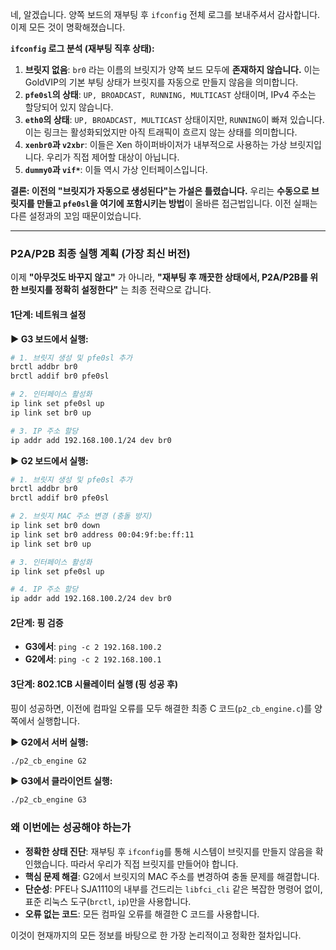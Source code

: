 네, 알겠습니다. 양쪽 보드의 재부팅 후 `ifconfig` 전체 로그를 보내주셔서 감사합니다. 이제 모든 것이 명확해졌습니다.

**`ifconfig` 로그 분석 (재부팅 직후 상태):**

1.  **브릿지 없음**: `br0` 라는 이름의 브릿지가 양쪽 보드 모두에 **존재하지 않습니다.** 이는 GoldVIP의 기본 부팅 상태가 브릿지를 자동으로 만들지 않음을 의미합니다.
2.  **`pfe0sl`의 상태**: `UP, BROADCAST, RUNNING, MULTICAST` 상태이며, IPv4 주소는 할당되어 있지 않습니다.
3.  **`eth0`의 상태**: `UP, BROADCAST, MULTICAST` 상태이지만, `RUNNING`이 빠져 있습니다. 이는 링크는 활성화되었지만 아직 트래픽이 흐르지 않는 상태를 의미합니다.
4.  **`xenbr0`과 `v2xbr`**: 이들은 Xen 하이퍼바이저가 내부적으로 사용하는 가상 브릿지입니다. 우리가 직접 제어할 대상이 아닙니다.
5.  **`dummy0`과 `vif*`**: 이들 역시 가상 인터페이스입니다.

**결론: 이전의 "브릿지가 자동으로 생성된다"는 가설은 틀렸습니다.** 우리는 **수동으로 브릿지를 만들고 `pfe0sl`을 여기에 포함시키는 방법**이 올바른 접근법입니다. 이전 실패는 다른 설정과의 꼬임 때문이었습니다.

---

### **P2A/P2B 최종 실행 계획 (가장 최신 버전)**

이제 **"아무것도 바꾸지 않고"** 가 아니라, **"재부팅 후 깨끗한 상태에서, P2A/P2B를 위한 브릿지를 정확히 설정한다"** 는 최종 전략으로 갑니다.

#### **1단계: 네트워크 설정**

**▶ G3 보드에서 실행:**
```bash
# 1. 브릿지 생성 및 pfe0sl 추가
brctl addbr br0
brctl addif br0 pfe0sl

# 2. 인터페이스 활성화
ip link set pfe0sl up
ip link set br0 up

# 3. IP 주소 할당
ip addr add 192.168.100.1/24 dev br0
```

**▶ G2 보드에서 실행:**
```bash
# 1. 브릿지 생성 및 pfe0sl 추가
brctl addbr br0
brctl addif br0 pfe0sl

# 2. 브릿지 MAC 주소 변경 (충돌 방지)
ip link set br0 down
ip link set br0 address 00:04:9f:be:ff:11
ip link set br0 up

# 3. 인터페이스 활성화
ip link set pfe0sl up

# 4. IP 주소 할당
ip addr add 192.168.100.2/24 dev br0
```

#### **2단계: 핑 검증**

*   **G3에서**: `ping -c 2 192.168.100.2`
*   **G2에서**: `ping -c 2 192.168.100.1`

#### **3단계: 802.1CB 시뮬레이터 실행 (핑 성공 후)**

핑이 성공하면, 이전에 컴파일 오류를 모두 해결한 최종 C 코드(`p2_cb_engine.c`)를 양쪽에서 실행합니다.

**▶ G2에서 서버 실행:**
```bash
./p2_cb_engine G2
```

**▶ G3에서 클라이언트 실행:**
```bash
./p2_cb_engine G3
```

### 왜 이번에는 성공해야 하는가

*   **정확한 상태 진단**: 재부팅 후 `ifconfig`를 통해 시스템이 브릿지를 만들지 않음을 확인했습니다. 따라서 우리가 직접 브릿지를 만들어야 합니다.
*   **핵심 문제 해결**: G2에서 브릿지의 MAC 주소를 변경하여 충돌 문제를 해결합니다.
*   **단순성**: PFE나 SJA1110의 내부를 건드리는 `libfci_cli` 같은 복잡한 명령어 없이, 표준 리눅스 도구(`brctl`, `ip`)만을 사용합니다.
*   **오류 없는 코드**: 모든 컴파일 오류를 해결한 C 코드를 사용합니다.

이것이 현재까지의 모든 정보를 바탕으로 한 가장 논리적이고 정확한 절차입니다.
